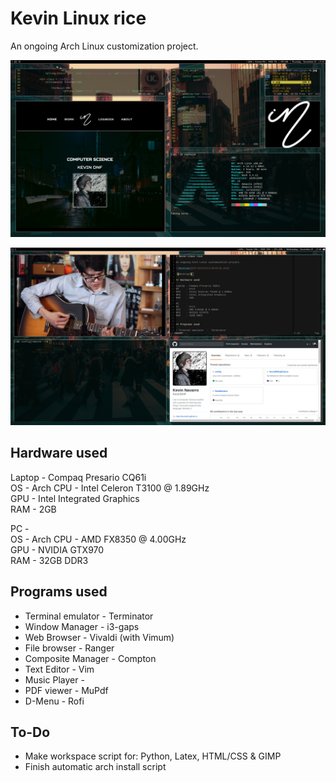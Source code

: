 # Kevin Linux rice

An ongoing Arch Linux customization project.

![desktop1](Screenshots/desktop1.png)

![desktop2](Screenshots/desktop2.png)

## Hardware used

Laptop - Compaq Presario CQ61i  
OS     - Arch 
CPU    - Intel Celeron T3100 @ 1.89GHz  
GPU    - Intel Integrated Graphics  
RAM    - 2GB  

PC	   -  
OS     - Arch 
CPU    - AMD FX8350 @ 4.00GHz  
GPU    - NVIDIA GTX970  
RAM    - 32GB DDR3  


## Programs used  

+ Terminal emulator  -  Terminator  
+ Window Manager     -  i3-gaps  
+ Web Browser	     -  Vivaldi (with Vimum)  
+ File browser	     -  Ranger  
+ Composite Manager  -  Compton  
+ Text Editor	     -  Vim  
+ Music Player	     -   
+ PDF viewer	     -  MuPdf  
+ D-Menu		     -  Rofi

## To-Do

+ Make workspace script for: Python, Latex, HTML/CSS & GIMP
+ Finish automatic arch install script

